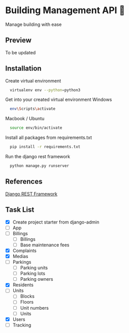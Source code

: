 # Building Management API 🏢

Manage building with ease

## Preview

To be updated

## Installation

Create virtual environment

```bash
  virtualenv env --python=python3
```

Get into your created virtual environment Windows

```bash
  env\Scripts\activate
```

Macbook / Ubuntu
```bash
  source env/bin/activate
```

Install all packages from requirements.txt

```bash
  pip install -r requirements.txt
```

Run the django rest framework

```bash
  python manage.py runserver
```

## References

[Django REST Framework](https://www.django-rest-framework.org)

## Task List
- [x] Create project starter from django-admin
- [ ] App
- [ ] Billings
	- [ ] Billings
	- [ ] Base maintenance fees
- [x] Complaints
- [x] Medias
- [ ] Parkings
	- [ ] Parking units
	- [ ] Parking lots
	- [ ] Parking owners
- [x] Residents
- [ ] Units
	- [ ] Blocks
	- [ ] Floors
	- [ ] Unit numbers
	- [ ] Units
- [x] Users
- [ ] Tracking